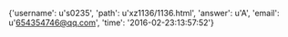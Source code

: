 {'username': u's0235', 'path': u'xz1136/1136.html', 'answer': u'A', 'email': u'654354746@qq.com', 'time': '2016-02-23:13:57:52'}